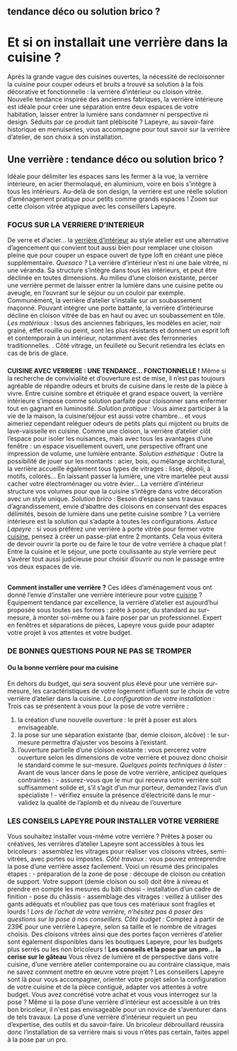 ## tendance déco ou solution brico ?
# **Et si on installait une verrière dans la cuisine ?**
Après la grande vague des cuisines ouvertes, la nécessité de recloisonner la cuisine pour couper odeurs et bruits a trouvé sa solution à la fois décorative et fonctionnelle : la verrière d’intérieur ou cloison vitrée. Nouvelle tendance inspirée des anciennes fabriques, la verrière intérieure est idéale pour créer une séparation entre deux espaces de votre habitation, laisser entrer la lumière sans condamner ni perspective ni design.
Séduits par ce produit tant plébiscité ? Lapeyre, au savoir-faire historique en menuiseries, vous accompagne pour tout savoir sur la verrière d’atelier, de son choix à son installation.
## **Une verrière : tendance déco ou solution brico ?**
Idéale pour délimiter les espaces sans les fermer à la vue, la verrière intérieure, en acier thermolaqué, en aluminium, voire en bois s’intègre à tous les intérieurs. Au-delà de son design, la verrière est une réelle solution d’aménagement pratique pour petits comme grands espaces ! Zoom sur cette cloison vitrée atypique avec les conseillers Lapeyre.
### **FOCUS SUR LA VERRIERE D’INTERIEUR**
De verre et d’acier… la [verrière d’intérieur](https://www.lapeyre.fr/c/magazine/pieces-maison/La-verriere-datelier-illumine-votre-interieur) au style atelier est une alternative d’agencement qui convient tout aussi bien pour remplacer une cloison pleine que pour couper un espace ouvert de type loft en créant une pièce supplémentaire.
_Quesaco ?_ La verrière d’intérieur n’est ni une baie vitrée, ni une véranda. Sa structure s’intègre dans tous les intérieurs, et peut être déclinée en toutes dimensions. Au milieu d’une cloison existante, percer une verrière permet de laisser entrer la lumière dans une cuisine petite ou aveugle, en l’ouvrant sur le séjour ou un couloir par exemple. Communément, la verrière d’atelier s’installe sur un soubassement maçonné. Pouvant intégrer une porte battante, la verrière d’intérieurse décline en cloison vitrée de bas en haut ou avec un soubassement en tôle.
_Les matériaux_ : Issus des anciennes fabriques, les modèles en acier, noir grainé, effet rouille ou peint, sont les plus résistants et donnent un esprit loft et contemporain à un intérieur, notamment avec des ferronneries traditionnelles. . Côté vitrage, un feuilleté ou Securit retiendra les éclats en cas de bris de glace.
###
**CUISINE AVEC VERRIERE : UNE TENDANCE… FONCTIONNELLE !**
Même si la recherche de convivialité et d’ouverture est de mise, il n’est pas toujours agréable de répandre odeurs et bruits de cuisine dans le reste de la pièce à vivre. Entre cuisine sombre et étriquée et grand espace ouvert, la verrière intérieure s’impose comme solution parfaite pour cloisonner sans enfermer tout en gagnant en luminosité.
_Solution pratique_ : Vous aimez participer à la vie de la maison, la cuisine/séjour est aussi votre chambre… et vous aimeriez cependant reléguer odeurs de petits plats qui mijotent ou bruits de lave-vaisselle en cuisine. Comme une cloison, la verrière d’atelier clôt l’espace pour isoler les nuisances, mais avec tous les avantages d’une fenêtre : un espace visuellement ouvert, une perspective offrant une impression de volume, une lumière entrante.
_Solution esthétique_ : Outre la possibilité de jouer sur les montants : acier, bois, ou mélange architectural, la verrière accueille également tous types de vitrages : lisse, dépoli, à motifs, colorés… En laissant passer la lumière, une vitre martelée peut aussi cacher votre électroménager ou votre évier… La verrière d’intérieur structure vos volumes pour que la cuisine s’intègre dans votre décoration avec un style unique.
_Solution brico_ : Besoin d’espace sans travaux d’agrandissement, envie d’abattre des cloisons en conservant des espaces délimités, besoin de lumière dans une petite cuisine sombre ? La verrière intérieure est la solution qui s’adapte à toutes les configurations.
_Astuce Lapeyre :_ si vous préférez une verrière à porte vitrée pour fermer votre [cuisine](https://www.lapeyre.fr/c/magazine/pieces-maison/la-cuisine-Ytrac-une-collection-lapeyre-au-style-resolument-contemporain), pensez à créer un passe-plat entre 2 montants. Cela vous évitera de devoir ouvrir la porte ou de faire le tour de votre verrière à chaque plat ! Entre la cuisine et le séjour, une porte coulissante au style verrière peut s’avérer tout aussi judicieuse pour choisir d’ouvrir ou non le passage entre vos deux espaces de vie.
##
**Comment installer une verrière ?**
Ces idées d’aménagement vous ont donné l’envie d’installer une verrière intérieure pour votre [cuisine](https://www.lapeyre.fr/c/magazine/pieces-maison/la-cuisine-Ytrac-une-collection-lapeyre-au-style-resolument-contemporain) ? Equipement tendance par excellence, la verrière d’atelier est aujourd’hui proposée sous toutes ses formes : prête à poser, du standard au sur-mesure, à monter soi-même ou à faire poser par un professionnel. Expert en fenêtres et séparations de pièces, Lapeyre vous guide pour adapter votre projet à vos attentes et votre budget.
### **DE BONNES QUESTIONS POUR NE PAS SE TROMPER**
#### **Ou la bonne verrière pour ma cuisine**
En dehors du budget, qui sera souvent plus élevé pour une verrière sur-mesure, les caractéristiques de votre logement influent sur le choix de votre verrière d’atelier dans la cuisine.
_La configuration de votre installation_ : Trois cas se présentent à vous pour la pose de votre verrière :
1. la création d’une nouvelle ouverture : le prêt à poser est alors envisageable.
2. la pose sur une séparation existante (bar, demie cloison, alcôve) : le sur-mesure permettra d’ajuster vos besoins à l’existant.
3. l’ouverture partielle d’une cloison existante : vous percerez votre ouverture selon les dimensions de votre verrière et pouvez donc choisir le standard comme le sur-mesure.
_Quelques points techniques à lister_ : Avant de vous lancer dans le pose de votre verrière, anticipez quelques contraintes :
\- assurez-vous que le mur qui recevra votre verrière soit suffisamment solide et, s’il s’agit d’un mur porteur, demandez l’avis d’un spécialiste !
\- vérifiez ensuite la présence d’électricité dans le mur
\- validez la qualité de l’aplomb et du niveau de l’ouverture
### **LES CONSEILS LAPEYRE POUR INSTALLER VOTRE VERRIERE**
Vous souhaitez installer vous-même votre verrière ? Prêtes à poser ou créatives, les verrières d’atelier Lapeyre sont accessibles à tous les bricoleurs : assemblez les vitrages pour réaliser vos cloisons vitrées, semi-vitrées, avec portes ou impostes.
_Côté travaux :_ vous pouvez entreprendre la pose d’une verrière assez facilement. Voici un résumé des principales étapes :
\- préparation de la zone de pose : découpe de cloison ou création de support. Votre support (demie cloison ou sol) doit être à niveau et prendre en compte les mesures du bâti choisi
\- installation d’un cadre de finition
\- pose du châssis
\- assemblage des vitrages : veillez à utiliser des gants adéquats et n’oubliez pas que tous ces matériaux sont fragiles et lourds !
_Lors de l’achat de votre verrière, n’hésitez pas à poser des questions sur la pose à nos conseillers._
_Côté budget :_ Comptez à partir de 239€ pour une verrière Lapeyre, selon sa taille et le nombre de vitrages choisis. Des cloisons vitrées ainsi que des portes façon verrières d'atelier sont également disponibles dans les boutiques Lapeyre, pour les budgets plus serrés ou les non bricoleurs !
**Les conseils et la pose par un pro… la cerise sur le gâteau**
Vous rêvez de lumière et de perspective dans votre cuisine, d’une verrière atelier contemporaine ou au contraire classique, mais ne savez comment mettre en œuvre votre projet ? Les conseillers Lapeyre sont là pour vous accompagner, orienter votre projet selon la configuration de votre cuisine et de la pièce contiguë, adapter vos attentes à votre budget.
Vous avez concrétisé votre achat et vous vous interrogez sur la pose ? Même si la pose d’une verrière d’intérieur est accessible à un très bon bricoleur, il n'est pas envisageable pour un novice de s'aventurer dans de tels travaux. La pose d’une verrière d’intérieur requiert un peu d’expertise, des outils et du savoir-faire. Un bricoleur débrouillard réussira donc l’installation de sa verrière mais si vous n’êtes pas certain, faites appel à la pose par un pro.